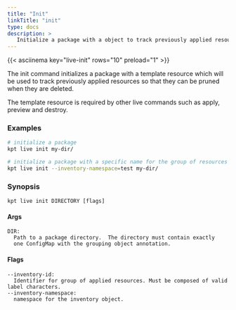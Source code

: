 ```yaml
---
title: "Init"
linkTitle: "init"
type: docs
description: >
   Initialize a package with a object to track previously applied resources
---
```

<!--mdtogo:Short
    Initialize a package with a object to track previously applied resources
-->

{{< asciinema key="live-init" rows="10" preload="1" >}}

The init command initializes a package with a template resource which will
be used to track previously applied resources so that they can be pruned
when they are deleted.

The template resource is required by other live commands
such as apply, preview and destroy.

### Examples
<!--mdtogo:Examples-->
```sh
# initialize a package
kpt live init my-dir/
```

```sh
# initialize a package with a specific name for the group of resources
kpt live init --inventory-namespace=test my-dir/
```
<!--mdtogo-->

### Synopsis
<!--mdtogo:Long-->
```
kpt live init DIRECTORY [flags]
```

#### Args
```
DIR:
  Path to a package directory.  The directory must contain exactly
  one ConfigMap with the grouping object annotation.
```

#### Flags
```
--inventory-id:
  Identifier for group of applied resources. Must be composed of valid label characters.
--inventory-namespace:
  namespace for the inventory object.
```
<!--mdtogo-->
